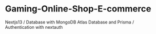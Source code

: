 # Gaming-Online-Shop-E-commerce

Nextjs13 / Database with MongoDB Atlas Database and Prisma / Authentication with nextauth
